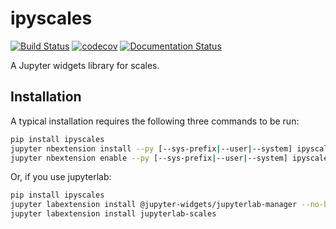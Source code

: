 
# ipyscales

[![Build Status](https://travis-ci.org/vidartf/ipyscales.svg?branch=master)](https://travis-ci.org/vidartf/ipyscales)
[![codecov](https://codecov.io/gh/vidartf/ipyscales/branch/master/graph/badge.svg)](https://codecov.io/gh/vidartf/ipyscales)
[![Documentation Status](https://readthedocs.org/projects/ipyscales/badge/?version=latest)](http://ipyscales.readthedocs.io/en/latest/?badge=latest)


A Jupyter widgets library for scales.

## Installation

A typical installation requires the following three commands to be run:

```bash
pip install ipyscales
jupyter nbextension install --py [--sys-prefix|--user|--system] ipyscales
jupyter nbextension enable --py [--sys-prefix|--user|--system] ipyscales
```

Or, if you use jupyterlab:

```bash
pip install ipyscales
jupyter labextension install @jupyter-widgets/jupyterlab-manager --no-build
jupyter labextension install jupyterlab-scales
```

